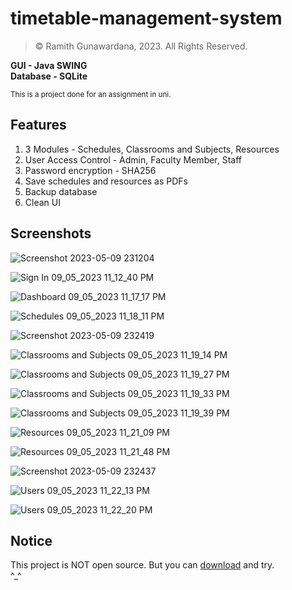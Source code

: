 # timetable-management-system
> © Ramith Gunawardana, 2023. All Rights Reserved.

**GUI - Java SWING <br> Database - SQLite**

<sup> This is a project done for an assignment in uni. </sup>

## Features
1. 3 Modules - Schedules, Classrooms and Subjects, Resources
2. User Access Control - Admin, Faculty Member, Staff
3. Password encryption - SHA256
4. Save schedules and resources as PDFs
5. Backup database
6. Clean UI

## Screenshots
![Screenshot 2023-05-09 231204](https://github.com/Ramith-Gunawardana/timetable-management-system/assets/115421368/1687c165-da84-4a66-8d24-d1f329931270)

![Sign In 09_05_2023 11_12_40 PM](https://github.com/Ramith-Gunawardana/timetable-management-system/assets/115421368/952d612d-2f03-4471-acc2-e0ae716c1922)

![Dashboard 09_05_2023 11_17_17 PM](https://github.com/Ramith-Gunawardana/timetable-management-system/assets/115421368/7f5b938f-3c5f-4ec4-8da3-cafea6387082)

![Schedules 09_05_2023 11_18_11 PM](https://github.com/Ramith-Gunawardana/timetable-management-system/assets/115421368/268c9a27-bacd-414e-81ca-374fba97b5d2)

![Screenshot 2023-05-09 232419](https://github.com/Ramith-Gunawardana/timetable-management-system/assets/115421368/d5817e9b-1bdd-4601-ba6d-595c463fd7e6)

![Classrooms and Subjects 09_05_2023 11_19_14 PM](https://github.com/Ramith-Gunawardana/timetable-management-system/assets/115421368/c76478d6-a899-4168-bf20-3587a6248ea3)

![Classrooms and Subjects 09_05_2023 11_19_27 PM](https://github.com/Ramith-Gunawardana/timetable-management-system/assets/115421368/449e93db-2781-4502-9644-19d3db672ccb)

![Classrooms and Subjects 09_05_2023 11_19_33 PM](https://github.com/Ramith-Gunawardana/timetable-management-system/assets/115421368/c040e357-7561-4137-8d0d-041beff9e146)

![Classrooms and Subjects 09_05_2023 11_19_39 PM](https://github.com/Ramith-Gunawardana/timetable-management-system/assets/115421368/7c673b01-bc52-470f-b712-0b4ff4acf78e)

![Resources 09_05_2023 11_21_09 PM](https://github.com/Ramith-Gunawardana/timetable-management-system/assets/115421368/cd8028c5-ea89-40a8-980c-fce94e153d0f)

![Resources 09_05_2023 11_21_48 PM](https://github.com/Ramith-Gunawardana/timetable-management-system/assets/115421368/38cfbde0-8e92-4c9b-accf-1031b83229c2)

![Screenshot 2023-05-09 232437](https://github.com/Ramith-Gunawardana/timetable-management-system/assets/115421368/36745c9b-f108-4d20-9ca3-62d422e7426a)

![Users 09_05_2023 11_22_13 PM](https://github.com/Ramith-Gunawardana/timetable-management-system/assets/115421368/04094e2c-747c-4e94-b39a-be8746f37b12)

![Users 09_05_2023 11_22_20 PM](https://github.com/Ramith-Gunawardana/timetable-management-system/assets/115421368/94cadc51-2b9c-497c-ac64-47ab8585f16e)

## Notice
This project is NOT open source. But you can [download](https://drive.google.com/drive/folders/1u2e6JDmyRrqqqXQX53Worn2os634OvOR?usp=sharing) and try.
<br> ^_^

